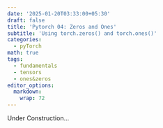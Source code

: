 ```yaml
---
date: '2025-01-20T03:33:00+05:30'
draft: false
title: 'Pytorch 04: Zeros and Ones'
subtitle: 'Using torch.zeros() and torch.ones()'
categories:
  - pyTorch
math: true
tags:
  - fundamentals
  - tensors
  - ones&zeros
editor_options: 
  markdown: 
    wrap: 72
---
```


Under Construction...
